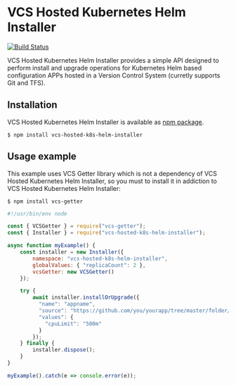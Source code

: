 # VCS Hosted Kubernetes Helm Installer
[![Build Status](https://travis-ci.org/mnconsulting/vcs-hosted-k8s-helm-installer.svg?branch=master)](https://travis-ci.org/mnconsulting/vcs-hosted-k8s-helm-installer)

VCS Hosted Kubernetes Helm Installer provides a simple API designed to perform install and upgrade operations for Kubernetes Helm based configuration APPs hosted in a Version Control System (curretly supports Git and TFS).

## Installation

VCS Hosted Kubernetes Helm Installer is available as [npm package](https://www.npmjs.com/package/vcs-hosted-k8s-helm-installer).

```
$ npm install vcs-hosted-k8s-helm-installer
```

## Usage example

This example uses VCS Getter library which is not a dependency of VCS Hosted Kubernetes Helm Installer, so you must to install it in addiction to VCS Hosted Kubernetes Helm Installer:

```
$ npm install vcs-getter
```

```javascript
#!/usr/bin/env node

const { VCSGetter } = require("vcs-getter");
const { Installer } = require("vcs-hosted-k8s-helm-installer");

async function myExample() {
	const installer = new Installer({
		namespace: "vcs-hosted-k8s-helm-installer", 
		globalValues: { "replicaCount": 2 },
		vcsGetter: new VCSGetter()
	});

	try {
		await installer.installOrUpgrade({
		  "name": "appname",
		  "source": "https://github.com/you/yourapp/tree/master/folder/where/is/the/helm/chart",
		  "values": {
		    "cpuLimit": "500m"
		  }
		});
	} finally {
		installer.dispose();
	}
}

myExample().catch(e => console.error(e));
```